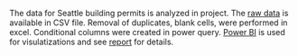 The data for Seattle building permits is analyzed in project. 
The [raw data](https://github.com/rsgilltc/Seattle-Building-Permits/blob/main/building-permits-current.xlsx) is available in CSV file.
Removal of duplicates, blank cells, were performed in excel. 
Conditional columns were created in power query.
[Power BI](https://github.com/rsgilltc/Seattle-Building-Permits/blob/main/Seattle%20Permits.pdf) is used for visulatizations and see [report](https://github.com/rsgilltc/Seattle-Building-Permits/blob/main/Seattle%20Building%20Permits%20Data%20Analysis%20Report.pdf) for details.
